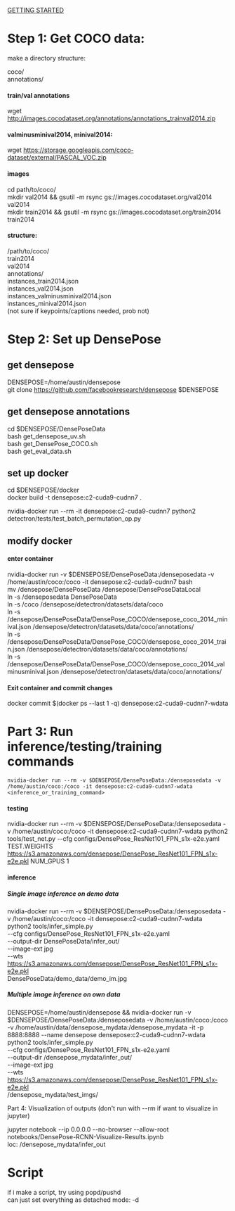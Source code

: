 [GETTING STARTED](https://github.com/facebookresearch/DensePose/blob/master/GETTING_STARTED.md)

# Step 1: Get COCO data:

make a directory structure:  

coco/  
    annotations/  

#### train/val annotations
wget http://images.cocodataset.org/annotations/annotations_trainval2014.zip  

#### valminusminival2014, minival2014:
wget https://storage.googleapis.com/coco-dataset/external/PASCAL_VOC.zip  

#### images
cd path/to/coco/  
mkdir val2014 && gsutil -m rsync gs://images.cocodataset.org/val2014 val2014  
mkdir train2014 && gsutil -m rsync gs://images.cocodataset.org/train2014 train2014  

#### structure:   

/path/to/coco/  
    train2014  
    val2014  
    annotations/  
        instances_train2014.json  
        instances_val2014.json  
        instances_valminusminival2014.json  
        instances_minival2014.json  
        (not sure if keypoints/captions needed, prob not)  
    
    
    

# Step 2: Set up DensePose

## get densepose
DENSEPOSE=/home/austin/densepose  
git clone https://github.com/facebookresearch/densepose $DENSEPOSE  

## get densepose annotations
cd $DENSEPOSE/DensePoseData  
bash get_densepose_uv.sh  
bash get_DensePose_COCO.sh  
bash get_eval_data.sh  

## set up docker
cd $DENSEPOSE/docker  
docker build -t densepose:c2-cuda9-cudnn7 .  

nvidia-docker run --rm -it densepose:c2-cuda9-cudnn7 python2 detectron/tests/test_batch_permutation_op.py  

## modify docker

#### enter container
nvidia-docker run -v $DENSEPOSE/DensePoseData:/denseposedata -v /home/austin/coco:/coco -it densepose:c2-cuda9-cudnn7 bash  
mv /densepose/DensePoseData /densepose/DensePoseDataLocal  
ln -s /denseposedata DensePoseData  
ln -s /coco /densepose/detectron/datasets/data/coco  
ln -s /densepose/DensePoseData/DensePose_COCO/densepose_coco_2014_minival.json /densepose/detectron/datasets/data/coco/annotations/  
ln -s /densepose/DensePoseData/DensePose_COCO/densepose_coco_2014_train.json /densepose/detectron/datasets/data/coco/annotations/  
ln -s /densepose/DensePoseData/DensePose_COCO/densepose_coco_2014_valminusminival.json /densepose/detectron/datasets/data/coco/annotations/  

#### Exit container and commit changes
docker commit $(docker ps --last 1 -q) densepose:c2-cuda9-cudnn7-wdata  




# Part 3: Run inference/testing/training commands
`nvidia-docker run --rm -v $DENSEPOSE/DensePoseData:/denseposedata -v /home/austin/coco:/coco -it densepose:c2-cuda9-cudnn7-wdata <inference_or_training_command>`


#### testing
nvidia-docker run --rm -v $DENSEPOSE/DensePoseData:/denseposedata -v /home/austin/coco:/coco -it densepose:c2-cuda9-cudnn7-wdata python2 tools/test_net.py --cfg configs/DensePose_ResNet101_FPN_s1x-e2e.yaml TEST.WEIGHTS https://s3.amazonaws.com/densepose/DensePose_ResNet101_FPN_s1x-e2e.pkl NUM_GPUS 1

#### inference

##### Single image inference on demo data
nvidia-docker run --rm -v $DENSEPOSE/DensePoseData:/denseposedata -v /home/austin/coco:/coco -it densepose:c2-cuda9-cudnn7-wdata \
python2 tools/infer_simple.py \
    --cfg configs/DensePose_ResNet101_FPN_s1x-e2e.yaml \
    --output-dir DensePoseData/infer_out/ \
    --image-ext jpg \
    --wts https://s3.amazonaws.com/densepose/DensePose_ResNet101_FPN_s1x-e2e.pkl \
    DensePoseData/demo_data/demo_im.jpg

##### Multiple image inference on own data
DENSEPOSE=/home/austin/densepose && nvidia-docker run -v $DENSEPOSE/DensePoseData:/denseposedata -v /home/austin/coco:/coco  -v /home/austin/data/densepose_mydata:/densepose_mydata -it -p 8888:8888 --name densepose densepose:c2-cuda9-cudnn7-wdata \
    python2 tools/infer_simple.py \
    --cfg configs/DensePose_ResNet101_FPN_s1x-e2e.yaml \
    --output-dir /densepose_mydata/infer_out/ \
    --image-ext jpg \
    --wts https://s3.amazonaws.com/densepose/DensePose_ResNet101_FPN_s1x-e2e.pkl \
    /densepose_mydata/test_imgs/


Part 4: Visualization of outputs (don't run with --rm if want to visualize in jupyter)

jupyter notebook --ip 0.0.0.0 --no-browser --allow-root  
notebooks/DensePose-RCNN-Visualize-Results.ipynb  
loc: /densepose_mydata/infer_out







# Script

if i make a script, try using popd/pushd  
can just set everything as detached mode: -d  
